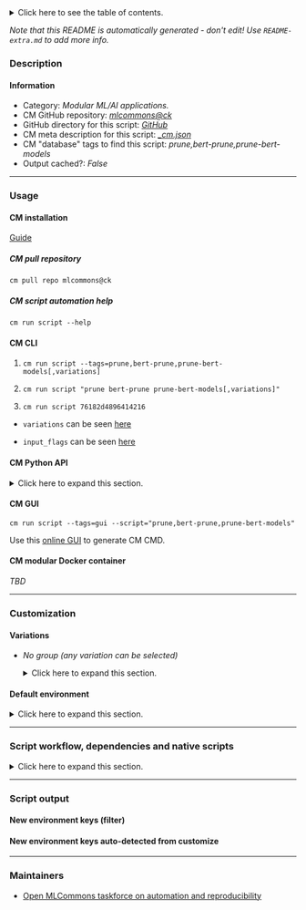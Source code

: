<details>
<summary>Click here to see the table of contents.</summary>

* [Description](#description)
* [Information](#information)
* [Usage](#usage)
  * [ CM installation](#cm-installation)
  * [ CM script automation help](#cm-script-automation-help)
  * [ CM CLI](#cm-cli)
  * [ CM Python API](#cm-python-api)
  * [ CM GUI](#cm-gui)
  * [ CM modular Docker container](#cm-modular-docker-container)
* [Customization](#customization)
  * [ Variations](#variations)
  * [ Default environment](#default-environment)
* [Script workflow, dependencies and native scripts](#script-workflow-dependencies-and-native-scripts)
* [Script output](#script-output)
* [New environment keys (filter)](#new-environment-keys-(filter))
* [New environment keys auto-detected from customize](#new-environment-keys-auto-detected-from-customize)
* [Maintainers](#maintainers)

</details>

*Note that this README is automatically generated - don't edit! Use `README-extra.md` to add more info.*

### Description

#### Information

* Category: *Modular ML/AI applications.*
* CM GitHub repository: *[mlcommons@ck](https://github.com/mlcommons/ck/tree/master/cm-mlops)*
* GitHub directory for this script: *[GitHub](https://github.com/mlcommons/ck/tree/master/cm-mlops/script/prune-bert-models)*
* CM meta description for this script: *[_cm.json](_cm.json)*
* CM "database" tags to find this script: *prune,bert-prune,prune-bert-models*
* Output cached?: *False*
___
### Usage

#### CM installation

[Guide](https://github.com/mlcommons/ck/blob/master/docs/installation.md)

##### CM pull repository

```cm pull repo mlcommons@ck```

##### CM script automation help

```cm run script --help```

#### CM CLI

1. `cm run script --tags=prune,bert-prune,prune-bert-models[,variations] `

2. `cm run script "prune bert-prune prune-bert-models[,variations]" `

3. `cm run script 76182d4896414216 `

* `variations` can be seen [here](#variations)

* `input_flags` can be seen [here](#script-flags-mapped-to-environment)

#### CM Python API

<details>
<summary>Click here to expand this section.</summary>

```python

import cmind

r = cmind.access({'action':'run'
                  'automation':'script',
                  'tags':'prune,bert-prune,prune-bert-models'
                  'out':'con',
                  ...
                  (other input keys for this script)
                  ...
                 })

if r['return']>0:
    print (r['error'])

```

</details>


#### CM GUI

```cm run script --tags=gui --script="prune,bert-prune,prune-bert-models"```

Use this [online GUI](https://cKnowledge.org/cm-gui/?tags=prune,bert-prune,prune-bert-models) to generate CM CMD.

#### CM modular Docker container

*TBD*

___
### Customization


#### Variations

  * *No group (any variation can be selected)*
    <details>
    <summary>Click here to expand this section.</summary>

    * `_model-name.#`
      - Environment variables:
        - *CM_PRUNE_MODEL_NAME*: `#`
      - Workflow:
    * `_path.#`
      - Environment variables:
        - *CM_UNPRUNED_MODEL_PATH*: `#`
      - Workflow:
    * `_task.#`
      - Environment variables:
        - *CM_PRUNE_TASK*: `#`
      - Workflow:

    </details>

#### Default environment

<details>
<summary>Click here to expand this section.</summary>

These keys can be updated via `--env.KEY=VALUE` or `env` dictionary in `@input.json` or using script flags.


</details>

___
### Script workflow, dependencies and native scripts

<details>
<summary>Click here to expand this section.</summary>

  1. ***Read "deps" on other CM scripts from [meta](https://github.com/mlcommons/ck/tree/master/cm-mlops/script/prune-bert-models/_cm.json)***
     * get,python3
       - CM script: [get-python3](https://github.com/mlcommons/ck/tree/master/cm-mlops/script/get-python3)
     * get,generic-python-lib,_numpy
       - CM script: [get-generic-python-lib](https://github.com/mlcommons/ck/tree/master/cm-mlops/script/get-generic-python-lib)
     * get,generic-python-lib,_scipy
       - CM script: [get-generic-python-lib](https://github.com/mlcommons/ck/tree/master/cm-mlops/script/get-generic-python-lib)
     * get,generic-python-lib,_cupy
       - CM script: [get-generic-python-lib](https://github.com/mlcommons/ck/tree/master/cm-mlops/script/get-generic-python-lib)
     * get,generic-python-lib,_tqdm
       - CM script: [get-generic-python-lib](https://github.com/mlcommons/ck/tree/master/cm-mlops/script/get-generic-python-lib)
     * get,generic-python-lib,_torch_cuda
       - CM script: [get-generic-python-lib](https://github.com/mlcommons/ck/tree/master/cm-mlops/script/get-generic-python-lib)
     * get,generic-python-lib,_datasets
       - CM script: [get-generic-python-lib](https://github.com/mlcommons/ck/tree/master/cm-mlops/script/get-generic-python-lib)
     * get,generic-python-lib,_transformers
       - CM script: [get-generic-python-lib](https://github.com/mlcommons/ck/tree/master/cm-mlops/script/get-generic-python-lib)
     * get,generic-python-lib,_scikit-learn
       - CM script: [get-generic-python-lib](https://github.com/mlcommons/ck/tree/master/cm-mlops/script/get-generic-python-lib)
     * get,git,repo,_repo.https://github.com/anandhu-eng/retraining-free-pruning
       - CM script: [get-git-repo](https://github.com/mlcommons/ck/tree/master/cm-mlops/script/get-git-repo)
     * get, ml-model, model, zoo, model-zoo, huggingface, _prune
       * CM names: `--adr.['get-model']...`
       - CM script: [get-ml-model-huggingface-zoo](https://github.com/mlcommons/ck/tree/master/cm-mlops/script/get-ml-model-huggingface-zoo)
  1. ***Run "preprocess" function from [customize.py](https://github.com/mlcommons/ck/tree/master/cm-mlops/script/prune-bert-models/customize.py)***
  1. Read "prehook_deps" on other CM scripts from [meta](https://github.com/mlcommons/ck/tree/master/cm-mlops/script/prune-bert-models/_cm.json)
  1. ***Run native script if exists***
     * [run.sh](https://github.com/mlcommons/ck/tree/master/cm-mlops/script/prune-bert-models/run.sh)
  1. Read "posthook_deps" on other CM scripts from [meta](https://github.com/mlcommons/ck/tree/master/cm-mlops/script/prune-bert-models/_cm.json)
  1. ***Run "postrocess" function from [customize.py](https://github.com/mlcommons/ck/tree/master/cm-mlops/script/prune-bert-models/customize.py)***
  1. Read "post_deps" on other CM scripts from [meta](https://github.com/mlcommons/ck/tree/master/cm-mlops/script/prune-bert-models/_cm.json)
</details>

___
### Script output
#### New environment keys (filter)

#### New environment keys auto-detected from customize

___
### Maintainers

* [Open MLCommons taskforce on automation and reproducibility](https://github.com/mlcommons/ck/blob/master/docs/taskforce.md)